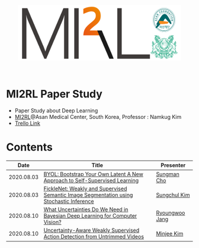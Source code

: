 <p align="center"><img src='./imgs/MI2RL_logo.png' width="440" height="150"></p>

<br>

# MI2RL Paper Study

* Paper Study about Deep Learning
* [MI2RL](https://www.mi2rl.co/)@Asan Medical Center, South Korea, Professor :  Namkug Kim
* [Trello Link](https://trello.com/invite/b/of6U0rlr/d876391847be8e88252bb0dcd05eb0f8/mi2rl-paperstudy)



# Contents

| Date       | Title                                                        | Presenter                                     |
| ---------- | ------------------------------------------------------------ | --------------------------------------------- |
| 2020.08.03 | [BYOL: Bootstrap Your Own Latent A New Approach to Self-Supervised Learning](https://github.com/mi2rl/MI2RL-PaperStudy/blob/master/reviews/200803_BYOL.pdf) | [Sungman Cho](https://github.com/Sungman-Cho) |
| 2020.08.03 | [FickleNet: Weakly and Supervised Semantic Image Segmentation using Stochastic Inference](https://github.com/mi2rl/MI2RL-PaperStudy/blob/master/reviews/200803_FickleNet.%20Weakly%20and%20Semi-supervised%20Semantic%20Image%20Segmentation%20using%20Stochastic%20Inference.pdf) | [Sungchul Kim](https://github.com/rlatjcj)    |
| 2020.08.10 | [What Uncertainties Do We Need in Bayesian Deep Learning for Computer Vision?](https://github.com/mi2rl/MI2RL-PaperStudy/blob/master/reviews/200810_What%20Uncertainties%20Do%20We%20Need%20in%20Bayesian%20Deep%20Learning%20for%20Computer%20Vision%3F.pdf) | [Ryoungwoo  Jang](https://github.com/jryoungw)                               |
| 2020.08.10 | [Uncertainty-Aware Weakly Supervised Action Detection from Untrimmed Videos](https://github.com/mi2rl/MI2RL-PaperStudy/blob/master/reviews/200810_Uncertainty-Aware%20Weakly%20Supervised%20Action%20Detection%20from%20Untrimmed%20Videos.pdf) | [Minjee Kim](https://github.com/minjeekim00)  |

